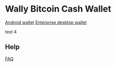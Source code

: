 # Wally Bitcoin Cash Wallet

[Android wallet](wally/Android.md)
[Enterprise desktop wallet](wally/Enterprise.md)

test 4

## Help
[FAQ](wally/faq.md)